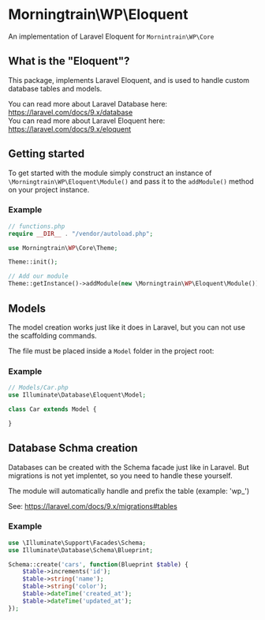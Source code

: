 # Morningtrain\WP\Eloquent

An implementation of Laravel Eloquent for `Mornintrain\WP\Core`

## What is the "Eloquent"?

This package, implements Laravel Eloquent, and is used to handle custom database tables and models.

You can read more about Laravel Database here: https://laravel.com/docs/9.x/database  
You can read more about Laravel Eloquent here: https://laravel.com/docs/9.x/eloquent

## Getting started

To get started with the module simply construct an instance of `\Morningtrain\WP\Eloquent\Module()` and pass it to the `addModule()` method on your project instance.

### Example

```php
// functions.php
require __DIR__ . "/vendor/autoload.php";

use Morningtrain\WP\Core\Theme;

Theme::init();

// Add our module
Theme::getInstance()->addModule(new \Morningtrain\WP\Eloquent\Module());
```

## Models
The model creation works just like it does in Laravel, but you can not use the scaffolding commands.

The file must be placed inside a `Model` folder in the project root:

### Example
```php
// Models/Car.php
use Illuminate\Database\Eloquent\Model;

class Car extends Model {

}
```

## Database Schma creation
Databases can be created with the Schema facade just like in Laravel. But migrations is not yet implentet, so you need to handle these yourself.

The module will automatically handle and prefix the table (example: 'wp_')

See: https://laravel.com/docs/9.x/migrations#tables

### Example
```php
use \Illuminate\Support\Facades\Schema;
use Illuminate\Database\Schema\Blueprint;

Schema::create('cars', function(Blueprint $table) {
    $table->increments('id');
    $table->string('name');
    $table->string('color');
    $table->dateTime('created_at');
    $table->dateTime('updated_at');
});
```